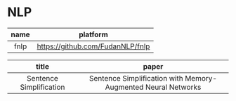 # NLP

| name | platform |
| :-: | :-: |
| fnlp | https://github.com/FudanNLP/fnlp |

| title | paper | 
| :-: | :-: |
| Sentence Simplification | Sentence Simplification with Memory-Augmented Neural Networks |


